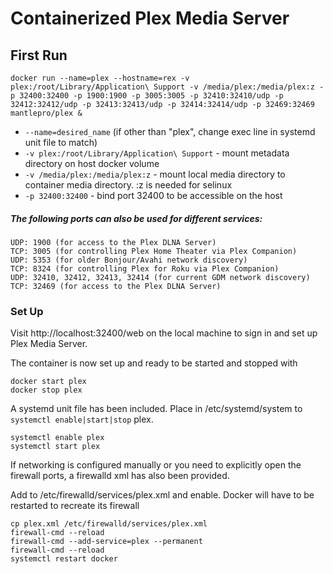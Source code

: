 # Containerized Plex Media Server

## First Run

    docker run --name=plex --hostname=rex -v plex:/root/Library/Application\ Support -v /media/plex:/media/plex:z -p 32400:32400 -p 1900:1900 -p 3005:3005 -p 32410:32410/udp -p 32412:32412/udp -p 32413:32413/udp -p 32414:32414/udp -p 32469:32469 mantlepro/plex &

- `--name=desired_name` (if other than "plex", change exec line in systemd unit file to match)
- `-v plex:/root/Library/Application\ Support` - mount metadata directory on host docker volume
- `-v /media/plex:/media/plex:z` - mount local media directory to container media directory. :z is needed for selinux
- `-p 32400:32400` - bind port 32400 to be accessible on the host

##### The following ports can also be used for different services:

    UDP: 1900 (for access to the Plex DLNA Server)
    TCP: 3005 (for controlling Plex Home Theater via Plex Companion)
    UDP: 5353 (for older Bonjour/Avahi network discovery)
    TCP: 8324 (for controlling Plex for Roku via Plex Companion)
    UDP: 32410, 32412, 32413, 32414 (for current GDM network discovery)
    TCP: 32469 (for access to the Plex DLNA Server)

### Set Up

Visit http://localhost:32400/web on the local machine to sign in and set up Plex Media Server.

The container is now set up and ready to be started and stopped with

    docker start plex
    docker stop plex

A systemd unit file has been included. Place in /etc/systemd/system to `systemctl enable|start|stop` plex.

    systemctl enable plex
    systemctl start plex

If networking is configured manually or you need to explicitly open the firewall ports, a firewalld xml has also been provided.

Add to /etc/firewalld/services/plex.xml and enable. Docker will have to be restarted to recreate its firewall

    cp plex.xml /etc/firewalld/services/plex.xml
    firewall-cmd --reload
    firewall-cmd --add-service=plex --permanent
    firewall-cmd --reload
    systemctl restart docker
